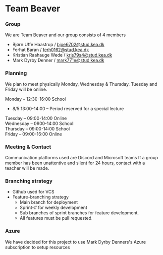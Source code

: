 Team Beaver
=================
### Group
We are Team Beaver and our group consists of 4 members
- Bjørn Uffe Haastrup / bjoe6702@stud.kea.dk
- Ferhat Baran / ferh0162@stud.kea.dk
- Kristian Raahauge Wede / kris79s4@stud.kea.dk
- Mark Dyrby Denner / mark771e@stud.kea.dk

### Planning
We plan to meet physically Monday, Wednesday & Thursday.
Tuesday and Friday will be online.

Monday – 12:30-16:00 School <br>
-	8/5 13:00-14:00 – Period reserved for a special lecture <br>

Tuesday – 09:00-14:00 Online <br>
Wednesday – 0900-14:00 School <br>
Thursday – 09:00-14:00 School <br>
Friday – 09:00-16:00 Online	<br>


### Meeting & Contact
Communication platforms used are Discord and Microsoft teams
If a group member has been unattentive and silent for 24 hours, contact with a teacher will be made.


### Branching strategy
*	Github used for VCS
*	Feature-branching strategy
    * Main branch for deployment 
    *	Sprint-# for weekly development 
    *	Sub branches of sprint branches for feature development. 
    *	All features must be pull requested.


### Azure
We have decided for this project to use Mark Dyrby Denners's Azure subscription to setup resources
